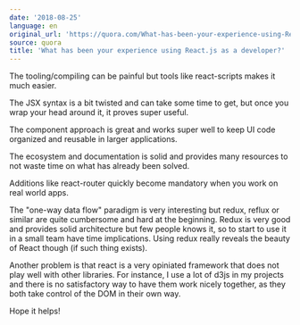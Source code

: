 ```yaml
---
date: '2018-08-25'
language: en
original_url: 'https://quora.com/What-has-been-your-experience-using-React-js-as-a-developer/answer/Clément-Renaud'
source: quora
title: 'What has been your experience using React.js as a developer?'
---
```


The tooling/compiling can be painful but tools like react-scripts makes
it much easier.

The JSX syntax is a bit twisted and can take some time to get, but once
you wrap your head around it, it proves super useful.

The component approach is great and works super well to keep UI code
organized and reusable in larger applications.

The ecosystem and documentation is solid and provides many resources to
not waste time on what has already been solved.

Additions like react-router quickly become mandatory when you work on
real world apps.

The "one-way data flow" paradigm is very interesting but redux, reflux
or similar are quite cumbersome and hard at the beginning. Redux is very
good and provides solid architecture but few people knows it, so to
start to use it in a small team have time implications. Using redux
really reveals the beauty of React though (if such thing exists).

Another problem is that react is a very opiniated framework that does
not play well with other libraries. For instance, I use a lot of d3js in
my projects and there is no satisfactory way to have them work nicely
together, as they both take control of the DOM in their own way.

Hope it helps!
